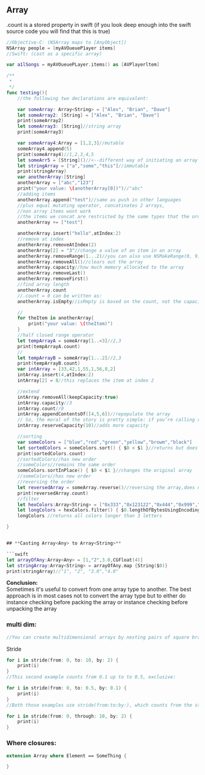 ## Array

.count is a stored property in swift (if you look deep enough into the swift source code you will find that this is true)


```swift
//Objective-C: (NSArray maps to [AnyObject])
NSArray people = [myAVOueueP1ayer items]
//Swift: (cast as a specific array)

var a1lSongs = myAVOueuePLayer.items() as [AVPlayerltem]
```

```swift
/**
 *
 */
func testing(){
    //the following two declarations are equivalent:

    var someArray: Array<String> = ["Alex", "Brian", "Dave"]
    let someArray2: [String] = ["Alex", "Brian", "Dave"]
    print(someArray2)
    let someArray3: [String]//string array
    print(someArray3)

    var someArray4:Array = [1,2,3]//mutable
    someArray4.append(5)
    print(someArray4)//1,2,3,4,5
    let someArr5 = [String]()//<--different way of initiating an array
    let stringArray = ["a","some","this"]//immutable
    print(stringArray)
    var anotherArray:[String]
    anotherArray = ["abc","123"]
    print("your value: \(anotherArray[0])")//"abc"
    //adding items
    anotherArray.append("test")//same as push in other languages
    //plus equal mutating operator, concatinates 2 arrays,
    //non array items wont work
    //the items we concat are restricted by the same types that the oroginal array had
    anotherArray += ["test"]

    anotherArray.insert("hello",atIndex:2)
    //remove at index
    anotherArray.removeAtIndex(2)
    anotherArray[2] = "3"//change a value of an item in an array
    anotherArray.removeRange(1...2)//you can also use NSMakeRange(0, 9)
    anotherArray.removeAll()//clears out the array
    anotherArray.capacity//how much memory allocated to the array
    anotherArray.removeLast()
    anotherArray.removeFirst()
    //find array length
    anotherArray.count
    //.count = 0 can be written as:
    anotherArray.isEmpty//isRmpty is based on the count, not the capacity

    //
    for theItem in anotherArray{
        print("your value: \(theItem)")
    }
    //half closed range operator
    let tempArrayA = someArray[1..<3]//2,3
    print(tempArrayA.count)
    //
    let tempArrayB = someArray[1...2]//2,3
    print(tempArrayB.count)
    var intArray = [33,42,1,55,1,56,8,2]
    intArray.insert(4,atIndex:2)
    intArray[2] = 8//this replaces the item at index 2

    //extend
    intArray.removeAll(keepCapacity:true)
    intArray.capacity//3
    intArray.count//0
    intArray.appendContentsOf([4,5,6])//repopulate the array
    // So, the moral of the story is pretty simple: if you’re calling reserveCapacity() once you’re probably doing it right, but if you’re calling it repeatedly then you should either implement your own growth strategy or leave that hard work to Swift.
    intArray.reserveCapacity(10)//adds more capacity

    //sorting
    var someColors = ["blue","red","green","yellow","browm","black"]
    let sortedColors = someColors.sort() { $0 < $1 }//returns but does not change the original array
    print(sortedColors.count)
    //sortedColors//has new order
    //someColors//remains the same order
    someColors.sortInPlace() { $0 < $1 }//changes the original array
    //someColors//has new order
    //reversing the order
    let reversedArray = someArray.reverse()//reversing the array,does not change the original array
    print(reversedArray.count)
    //filter
    let hexColors:Array<String> = ["0x333","0x123122","0x444","0x999","0x234234"]
    let longColors = hexColors.filter() { $0.lengthOfBytesUsingEncoding(NSUTF8StringEncoding) > 3 }
    longColors //returns all colors longer than 3 letters                                                    I

}


## **Casting Array<Any> to Array<String>**

```swift
let arrayOfAny:Array<Any> = [1,"2",3.0,CGFloat(4)]
let stringArray:Array<String> = arrayOfAny.map {String($0)}
print(stringArray)//"1", "2", "3.0","4.0"
```

**Conclusion:**  
Sometimes it's useful to convert from one array type to another. The best approach is in most cases not to convert the array type but to either do instance checking before packing the array or instance checking before unpacking the array

### multi dim:
```swift
//You can create multidimensional arrays by nesting pairs of square brackets, where the name of the base type of the elements is contained in the innermost pair of square brackets. For example, you can create a three-dimensional array of integers using three sets of square brackets:
```


Stride

```swift
for i in stride(from: 0, to: 10, by: 2) {
    print(i)
}
//This second example counts from 0.1 up to to 0.5, exclusive:

for i in stride(from: 0, to: 0.5, by: 0.1) {
    print(i)
}
//Both those examples use stride(from:to:by:), which counts from the start point up to by excluding the to parameter. If you want to count up and including the to parameter, you should use stride(from:through:by:), like this:

for i in stride(from: 0, through: 10, by: 2) {
    print(i)
}
```

### Where closures:
```swift
extension Array where Element == SomeThing {

}
```
